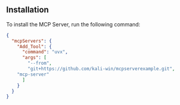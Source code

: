 ## Installation

To install the MCP Server, run the following command:

```json
{
  "mcpServers": {
    "Add_Tool": {
      "command": "uvx",
      "args": [
        "--from",
        "git+https://github.com/kali-win/mcpserverexample.git",
	"mcp-server"
      ]
    }
  }
}  
```